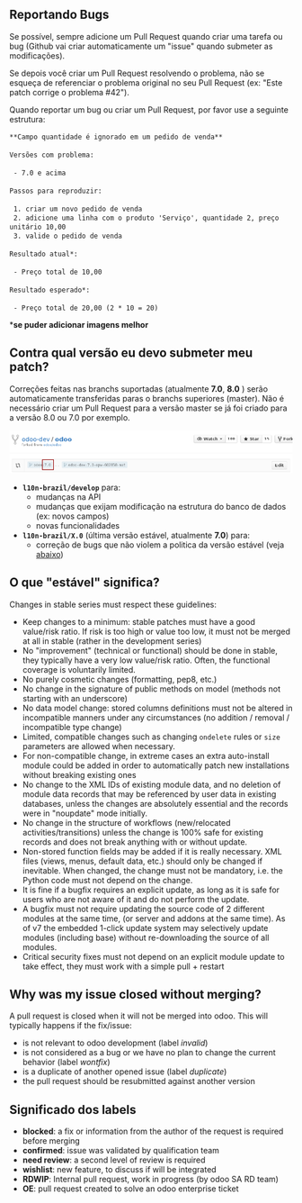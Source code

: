 Reportando Bugs
----------------

Se possível, sempre adicione um Pull Request quando criar uma tarefa ou bug (Github vai criar automaticamente um "issue" quando submeter as modificações).

Se depois você criar um Pull Request resolvendo o problema, não se esqueça de referenciar o problema original no seu Pull Request (ex: "Este patch corrige o problema #42").

Quando reportar um bug ou criar um Pull Request, por favor use a seguinte estrutura:

```
**Campo quantidade é ignorado em um pedido de venda**

Versões com problema:
 
 - 7.0 e acima
 
Passos para reproduzir:
 
 1. criar um novo pedido de venda
 2. adicione uma linha com o produto 'Serviço', quantidade 2, preço unitário 10,00
 3. valide o pedido de venda
 
Resultado atual*:
 
 - Preço total de 10,00
 
Resultado esperado*:
 
 - Preço total de 20,00 (2 * 10 = 20)
```

***se puder adicionar imagens melhor**

Contra qual versão eu devo submeter meu patch?
----------------------------------------------

Correções feitas nas branchs suportadas (atualmente **7.0**, **8.0** ) serão automaticamente transferidas paras o branchs superiores (master). Não é necessário criar um Pull Request para a versão master se já foi criado para a versão 8.0 ou 7.0 por exemplo.

![Submitting against the right version](https://raw.githubusercontent.com/odoo/odoo/master/doc/_static/pull-request-version.png)

* **`l10n-brazil/develop`** para:
  * mudanças na API
  * mudanças que exijam modificação na estrutura do banco de dados (ex: novos campos) 
  * novas funcionalidades
* **`l10n-brazil/X.0`** (última versão estável, atualmente **7.0**) para:
  * correção de bugs que não violem a politica da versão estável (veja [abaixo](#what-does-stable-mean))


O que "estável" significa?
------------------------
Changes in stable series must respect these guidelines:
* Keep changes to a minimum: stable patches must have a good value/risk ratio. If risk is too high or value too low, it must not be merged at all in stable (rather in the development series)
* No "improvement" (technical or functional) should be done in stable, they typically have a very low value/risk ratio. Often, the functional coverage is voluntarily limited.
* No purely cosmetic changes (formatting, pep8, etc.)
* No change in the signature of public methods on model (methods not starting with an underscore)
* No data model change: stored columns definitions must not be altered in incompatible manners under any circumstances (no addition / removal / incompatible type change)
* Limited, compatible changes such as changing `ondelete` rules or `size` parameters are allowed when necessary.
* For non-compatible change, in extreme cases an extra auto-install module could be added in order to automatically patch new installations without breaking existing ones
* No change to the XML IDs of existing module data, and no deletion of module data records that may be referenced by user data in existing databases, unless the changes are absolutely essential and the records were in "noupdate" mode initially.
* No change in the structure of workflows (new/relocated activities/transitions) unless the change is 100% safe for existing records and does not break anything with or without update.
* Non-stored function fields may be added if it is really necessary.
XML files (views, menus, default data, etc.) should only be changed if inevitable. When changed, the change must not be mandatory, i.e. the Python code must not depend on the change.
* It is fine if a bugfix requires an explicit update, as long as it is safe for users who are not aware of it and do not perform the update.
* A bugfix must not require updating the source code of 2 different modules at the same time, (or server and addons at the same time). As of v7 the embedded 1-click update system may selectively update modules (including base) without re-downloading the source of all modules.
* Critical security fixes must not depend on an explicit module update to take effect, they must work with a simple pull + restart


Why was my issue closed without merging?
----------------------------------------
A pull request is closed when it will not be merged into odoo. This will typically happens if the fix/issue:

* is not relevant to odoo development (label *invalid*)
* is not considered as a bug or we have no plan to change the current behavior (label *wontfix*)
* is a duplicate of another opened issue (label *duplicate*)
* the pull request should be resubmitted against another version


Significado dos labels
-----------------

- **blocked**: a fix or information from the author of the request is required before merging
- **confirmed**: issue was validated by qualification team
- **need review**: a second level of review is required
- **wishlist**: new feature, to discuss if will be integrated
- **RDWIP**: Internal pull request, work in progress (by odoo SA RD team)
- **OE**: pull request created to solve an odoo enterprise ticket
